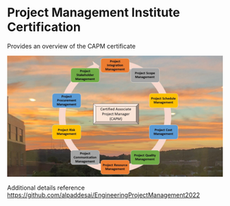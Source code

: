 # Project Management Institute Certification

Provides an overview of the CAPM certificate 

![image](PMI_CAPM.jpg)

Additional details reference https://github.com/alpaddesai/EngineeringProjectManagement2022
